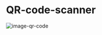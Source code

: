 # QR-code-scanner
![image-qr-code](https://user-images.githubusercontent.com/86918405/190899747-e23b613e-42c1-4f2f-bd82-ff91f1ae3502.png)
